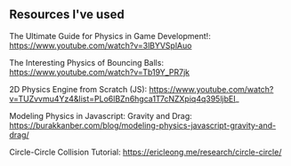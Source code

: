 ## Resources I've used


The Ultimate Guide for Physics in Game Development!: https://www.youtube.com/watch?v=3lBYVSplAuo

The Interesting Physics of Bouncing Balls: https://www.youtube.com/watch?v=Tb19Y_PR7jk

2D Physics Engine from Scratch (JS): https://www.youtube.com/watch?v=TUZvvmu4Yz4&list=PLo6lBZn6hgca1T7cNZXpiq4q395ljbEI_

Modeling Physics in Javascript: Gravity and Drag: https://burakkanber.com/blog/modeling-physics-javascript-gravity-and-drag/

Circle-Circle Collision Tutorial: https://ericleong.me/research/circle-circle/

